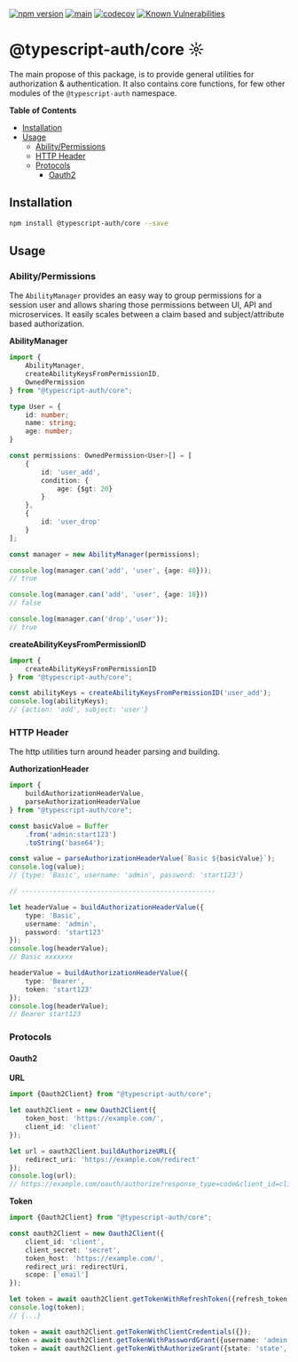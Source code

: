 [![npm version](https://badge.fury.io/js/@typescript-auth%2Fcore.svg)](https://badge.fury.io/js/@typescript-auth%2Fcore)
[![main](https://github.com/Tada5hi/typescript-auth/actions/workflows/main.yml/badge.svg)](https://github.com/Tada5hi/typescript-auth/actions/workflows/main.yml)
[![codecov](https://codecov.io/gh/Tada5hi/typescript-auth/branch/master/graph/badge.svg?token=FHE347R1NW)](https://codecov.io/gh/Tada5hi/typescript-auth)
[![Known Vulnerabilities](https://snyk.io/test/github/Tada5hi/typescript-auth/badge.svg)](https://snyk.io/test/github/Tada5hi/typescript-auth)

# @typescript-auth/core ☼
The main propose of this package, is to provide general utilities for authorization & authentication.
It also contains core functions, for few other modules of the `@typescript-auth` namespace.

**Table of Contents**

- [Installation](#installation)
- [Usage](#usage)
  - [Ability/Permissions](#abilitypermissions)
  - [HTTP Header](#http-header)
  - [Protocols](#protocols)
    - [Oauth2](#oauth2)

## Installation

```bash
npm install @typescript-auth/core --save
```

## Usage

### Ability/Permissions
The `AbilityManager` provides an easy way to group permissions for a session user 
and allows sharing those permissions between UI, API and microservices.
It easily scales between a claim based and subject/attribute based authorization.

**AbilityManager**

```typescript
import {
    AbilityManager,
    createAbilityKeysFromPermissionID,
    OwnedPermission
} from "@typescript-auth/core";

type User = {
    id: number;
    name: string;
    age: number;
}

const permissions: OwnedPermission<User>[] = [
    {
        id: 'user_add', 
        condition: {
            age: {$gt: 20}
        }
    },
    {
        id: 'user_drop'
    }
];

const manager = new AbilityManager(permissions);

console.log(manager.can('add', 'user', {age: 40}));
// true

console.log(manager.can('add', 'user', {age: 18}))
// false

console.log(manager.can('drop','user'));
// true
```

**createAbilityKeysFromPermissionID**

```typescript
import {
    createAbilityKeysFromPermissionID
} from "@typescript-auth/core";

const abilityKeys = createAbilityKeysFromPermissionID('user_add');
console.log(abilityKeys);
// {action: 'add', subject: 'user'}
```

### HTTP Header

The http utilities turn around header parsing and building.

**AuthorizationHeader**

```typescript
import {
    buildAuthorizationHeaderValue,
    parseAuthorizationHeaderValue
} from "@typescript-auth/core";

const basicValue = Buffer
    .from('admin:start123')
    .toString('base64');

const value = parseAuthorizationHeaderValue(`Basic ${basicValue}`);
console.log(value);
// {type: 'Basic', username: 'admin', password: 'start123'}

// -------------------------------------------------

let headerValue = buildAuthorizationHeaderValue({
    type: 'Basic', 
    username: 'admin', 
    password: 'start123'
});
console.log(headerValue);
// Basic xxxxxxx

headerValue = buildAuthorizationHeaderValue({
    type: 'Bearer',
    token: 'start123'
});
console.log(headerValue);
// Bearer start123
```

### Protocols

#### Oauth2
**URL**
```typescript
import {Oauth2Client} from "@typescript-auth/core";

let oauth2Client = new Oauth2Client({
    token_host: 'https://example.com/',
    client_id: 'client'
});

let url = oauth2Client.buildAuthorizeURL({
    redirect_uri: 'https://example.com/redirect'
});
console.log(url);
// https://example.com/oauth/authorize?response_type=code&client_id=client&redirect_uri=https://example.com/redirect
```

**Token**

```typescript
import {Oauth2Client} from "@typescript-auth/core";

const oauth2Client = new Oauth2Client({
    client_id: 'client',
    client_secret: 'secret',
    token_host: 'https://example.com/',
    redirect_uri: redirectUri,
    scope: ['email']
});

let token = await oauth2Client.getTokenWithRefreshToken({refresh_token: 'refresh_token'});
console.log(token);
// {...}

token = await oauth2Client.getTokenWithClientCredentials({});
token = await oauth2Client.getTokenWithPasswordGrant({username: 'admin', password: 'start123'});
token = await oauth2Client.getTokenWithAuthorizeGrant({state: 'state', code: 'code'});

```
